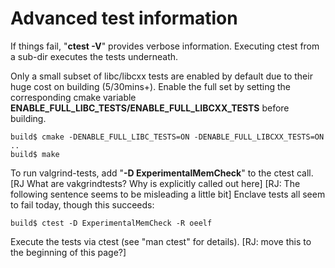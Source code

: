 Advanced test information
==========================

If things fail, "**ctest -V**" provides verbose information. Executing ctest from a sub-dir executes the tests underneath.

Only a small subset of libc/libcxx tests are enabled by default due to their huge
cost on building (5/30mins+). Enable the full set by setting the corresponding cmake variable
**ENABLE_FULL_LIBC_TESTS/ENABLE_FULL_LIBCXX_TESTS** before building.

```
build$ cmake -DENABLE_FULL_LIBC_TESTS=ON -DENABLE_FULL_LIBCXX_TESTS=ON ..
build$ make
```

To run valgrind-tests, add "**-D ExperimentalMemCheck**" to the ctest call. [RJ What are vakgrindtests? Why is explicitly called out here]
[RJ: The following sentence seems to be misleading a little bit]
Enclave tests all seem to fail today, though this succeeds:

```
build$ ctest -D ExperimentalMemCheck -R oeelf
```
Execute the tests via ctest (see "man ctest" for details). [RJ: move this to the beginning of this page?]
